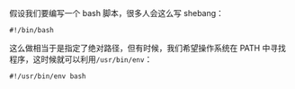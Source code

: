 假设我们要编写一个 bash 脚本，很多人会这么写 shebang：

```
#!/bin/bash
```

这么做相当于是指定了绝对路径，但有时候，我们希望操作系统在 PATH 中寻找程序，这时候就可以利用`/usr/bin/env`：

```
#!/usr/bin/env bash
```
